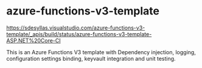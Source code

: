 # azure-functions-v3-template
https://sdesyllas.visualstudio.com/azure-functions-v3-template/_apis/build/status/azure-functions-v3-template-ASP.NET%20Core-CI

This is an Azure Functions V3 template with Dependency injection, logging, configuration settings binding, keyvault integration and unit testing.

